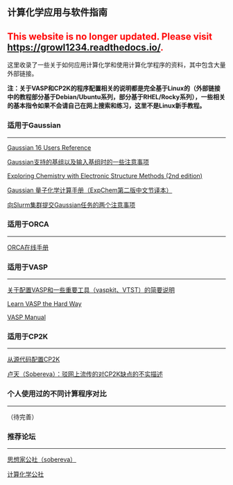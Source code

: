 ## 计算化学应用与软件指南

## <font color=red>This website is no longer updated. Please visit <a href="https://growl1234.readthedocs.io/">https://growl1234.readthedocs.io/</a>.</font>


这里收录了一些关于如何应用计算化学和使用计算化学程序的资料，其中包含大量外部链接。

**注：关于VASP和CP2K的程序配置相关的说明都是完全基于Linux的（外部链接中的教程部分基于Debian/Ubuntu系列，部分基于RHEL/Rocky系列），一些相关的基本指令如果不会请自己在网上搜索和练习，这里不是Linux新手教程。**

### 适用于Gaussian

___

[Gaussian 16 Users Reference](https://gaussian.com/man/)

[Gaussian支持的基组以及输入基组时的一些注意事项](http://gaussian.com/basissets/)

[Exploring Chemistry with Electronic Structure Methods (2nd edition)](/applications/Gaussian/ExpChem_2e.pdf)

[Gaussian 量子化学计算手册（ExpChem第二版中文节译本）](/applications/Gaussian/ExpChem_2e_Chinese_partly.pdf)

[向Slurm集群提交Gaussian任务的两个注意事项](/applications/Gaussian/slurm/)

### 适用于ORCA

___

[ORCA在线手册](https://www.faccts.de/docs/orca/6.1/manual/index.html)

### 适用于VASP

___

[关于配置VASP和一些重要工具（vaspkit、VTST）的简要说明](/applications/VASP/installation_with_extra_tools/)

[Learn VASP the Hard Way](https://www.bigbrosci.com/)

[VASP Manual](https://www.vasp.at/wiki/index.php/The_VASP_Manual)

### 适用于CP2K

___

[从源代码配置CP2K](/applications/CP2K/installation/)

[卢天（Sobereva）：驳网上流传的对CP2K缺点的不实描述](http://sobereva.com/729)

### 个人使用过的不同计算程序对比

___

（待完善）

### 推荐论坛

___

[思想家公社（sobereva）](http://sobereva.com/)

[计算化学公社](http://bbs.keinsci.com/forum.php)
